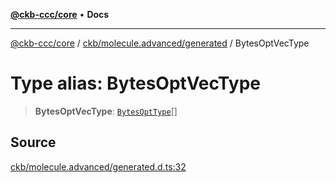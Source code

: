 [**@ckb-ccc/core**](README.md) • **Docs**

***

[@ckb-ccc/core](README.md) / [ckb/molecule.advanced/generated](ckb.molecule.advanced.generated.md) / BytesOptVecType

# Type alias: BytesOptVecType

> **BytesOptVecType**: [`BytesOptType`](ckb.molecule.advanced.generated.Type.BytesOptType.md)[]

## Source

[ckb/molecule.advanced/generated.d.ts:32](https://github.com/SpectreMercury/ccc/blob/1b34760fdeb60ebebc0a7e641c12ef11dff1e7d0/packages/core/src/ckb/molecule.advanced/generated.d.ts#L32)
